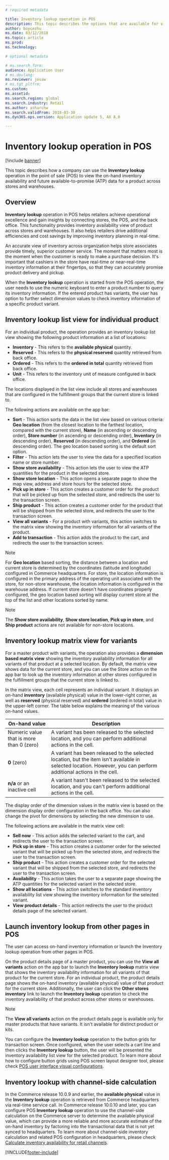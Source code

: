 ```yaml
---
# required metadata

title: Inventory lookup operation in POS
description: This topic describes the options that are available for viewing inventory information in the point of sale (POS). 
author: boycezhu
ms.date: 03/12/2018
ms.topic: article
ms.prod: 
ms.technology: 

# optional metadata

# ms.search.form: 
audience: Application User
# ms.devlang: 
ms.reviewer: josaw
# ms.tgt_pltfrm: 
ms.custom: 
ms.assetid: 
ms.search.region: global
ms.search.industry: Retail
ms.author: asharchw
ms.search.validFrom: 2018-03-30
ms.dyn365.ops.version: Application update 5, AX 8.0

---
```


# Inventory lookup operation in POS

[!include [banner](includes/banner.md)]

This topic describes how a company can use the **Inventory lookup** operation in the point of sale (POS) to view the on-hand inventory availability and future available-to-promise (ATP) data for a product across stores and warehouses.

## Overview

**Inventory lookup** operation in POS helps retailers achieve operational excellence and gain insights by connecting stores, the POS, and the back office. This functionality provides inventory availability view of product across stores and warehouses. It also helps retailers drive additional efficiencies and cost savings by improving inventory planning in real-time.

An accurate view of inventory across organization helps store associates provide timely, superior customer service. The moment that matters most is the moment when the customer is ready to make a purchase decision. It's important that cashiers in the store have real-time or near-real-time inventory information at their fingertips, so that they can accurately promise product delivery and pickup.

When the **Inventory lookup** operation is started from the POS operation, the user needs to use the numeric keyboard to enter a product number to query its inventory information. If the entered product has variants, the user has option to further select dimension values to check inventory information of a specific product variant.

## Inventory lookup list view for individual product

For an individual product, the operation provides an inventory lookup list view showing the following product information at a list of locations:

- **Inventory** - This refers to the **available physical** quantity.
- **Reserved** - This refers to the **physical reserved** quantity retrieved from back office.
- **Ordered** - This refers to the **ordered in total** quantity retrieved from back office.
- **Unit** - This refers to the inventory unit of measure configured in back office.

The locations displayed in the list view include all stores and warehouses that are configured in the fulfillment groups that the current store is linked to.

The following actions are available on the app bar:

- **Sort** - This action sorts the data in the list view based on various criteria: **Geo location** (from the closest location to the farthest location, compared with the current store), **Name** (in ascending or descending order), **Store number** (in ascending or descending order), **Inventory** (in descending order), **Reserved** (in descending order), and **Ordered** (in descending order). The geo location based sorting is the default sort option.
- **Filter** - This action lets the user to view the data for a specified location name or store number.
- **Show store availability** - This action lets the user to view the ATP quantities for the product in the selected store.
- **Show store location** - This action opens a separate page to show the map view, address and store hours for the selected store.
- **Pick up in store** - This action creates a customer order for the product that will be picked up from the selected store, and redirects the user to the transaction screen.
- **Ship product** - This action creates a customer order for the product that will be shipped from the selected store, and redirects the user to the transaction screen.
- **View all variants** - For a product with variants, this action switches to the matrix view showing the inventory information for all variants of the product.
- **Add to transaction** - This action adds the product to the cart, and redirects the user to the transaction screen.

> [!NOTE]
> For **Geo location** based sorting, the distance between a location and current store is determined by the coordinates (latitude and longitude) configured in Commerce headquarters. For store, the location information is configured in the primary address of the operating unit associated with the store, for non-store warehouse, the location information is configured in the warehouse address. If current store doesn't have coordinates properly configured, the geo location based sorting will display current store at the top of the list and other locations sorted by name.

> [!NOTE]
> The **Show store availability**, **Show store location**, **Pick up in store**, and **Ship product** actions are not available for non-store locations.

## Inventory lookup matrix view for variants

For a master product with variants, the operation also provides a **dimension based matrix view** showing the inventory availability information for all variants of that product at a selected location. By default, the matrix view shows data for the current store, and you can use the Store action on the app bar to look up the inventory information at other stores configured in the fulfillment groups that the current store is linked to.

In the matrix view, each cell represents an individual variant. It displays an on-hand **inventory** (available physical) value in the lower-right corner, as well as **reserved** (physical reserved) and **ordered** (ordered in total) value in the upper-left corner. The table below explains the meaning of the various on-hand values.

| On-hand value                            | Description |
|------------------------------------------|-------------|
| Numeric value that is more than 0 (zero) | A variant has been released to the selected location, and you can perform additional actions in the cell. |
| **0** (zero)                             | A variant has been released to the selected location, but the item isn't available in selected location. However, you can perform additional actions in the cell. |
| **n/a** or an inactive cell              | A variant hasn't been released to the selected location, and you can't perform additional actions in the cell. |

The display order of the dimension values in the matrix view is based on the dimension display order configuration in the back office. You can also change the pivot for dimensions by selecting the new dimension to use. 

The following actions are available in the matrix view cell:

- **Sell now** - This action adds the selected variant to the cart, and redirects the user to the transaction screen.
- **Pick up in store** - This action creates a customer order for the selected variant that will be picked up from the selected store, and redirects the user to the transaction screen.
- **Ship product** - This action creates a customer order for the selected variant that will be shipped from the selected store, and redirects the user to the transaction screen.
- **Availability** - This action takes the user to a separate page showing the ATP quantities for the selected variant in the selected store.
- **Show all locations** - This action switches to the standard inventory availability list view showing the inventory information for the selected variant.
- **View product details** - This action redirects the user to the product details page of the selected variant.

## Launch inventory lookup from other pages in POS

The user can access on-hand inventory information or launch the Inventory lookup operation from other pages in POS.

On the product details page of a master product, you can use the **View all variants** action on the app bar to launch the **Inventory lookup** matrix view that shows the inventory availability information for all variants of that product for the current store. For an individual product, the product details page shows the on-hand inventory (available physical) value of that product for the current store. Additionally, the user can click the **Other stores inventory** link to launch the **Inventory lookup** operation to check the inventory availability of that product across other stores or warehouses.

> [!NOTE]
> The **View all variants** action on the product details page is available only for master products that have variants. It isn't available for distinct product or kits.

You can configure the **Inventory lookup** operation to the button grids for transaction screen. Once configured, when the user selects a cart line and then clicks the **Inventory lookup** button, the user will be presented the inventory availability list view for the selected product. To learn more about how to configure button grids using POS screen layout designer tool, please check [POS user interface visual configurations](https://docs.microsoft.com/dynamics365/commerce/pos-screen-layouts).

## Inventory lookup with channel-side calculation

In the Commerce release 10.0.9 and earlier, the **available physical** value in the **Inventory lookup** operation is retrieved from Commerce headquarters via real-time service call. In Commerce release 10.0.10 and later, you can configure POS **Inventory lookup** operation to use the channel-side calculation on the Commerce server to determine the available physical value, which can provide a more reliable and more accurate estimate of the on-hand inventory by factoring into the transactional data that is not yet synced to headquarters. To learn more about channel-side inventory calculation and related POS configuration in headquarters, please check [Calculate inventory availability for retail channels](https://docs.microsoft.com/dynamics365/commerce/calculated-inventory-retail-channels).

[!INCLUDE[footer-include](../includes/footer-banner.md)]
